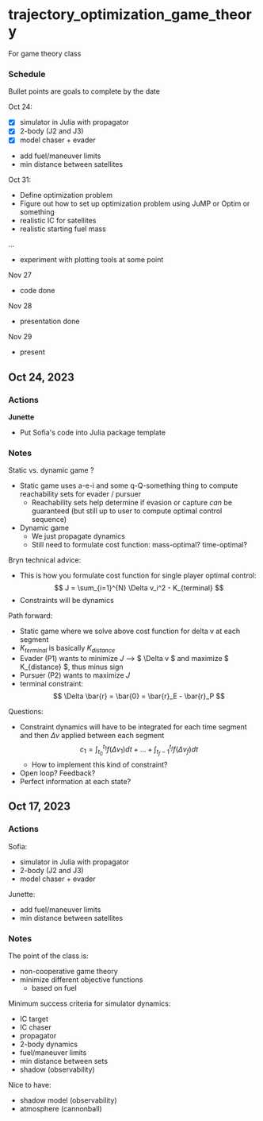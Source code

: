 # trajectory_optimization_game_theory
For game theory class 

### Schedule 

Bullet points are goals to complete by the date 

Oct 24: 
- [x] simulator in Julia with propagator 
- [x] 2-body (J2 and J3) 
- [x] model chaser + evader 
- add fuel/maneuver limits 
- min distance between satellites 

Oct 31: 
- Define optimization problem 
- Figure out how to set up optimization problem using JuMP or Optim or something 
- realistic IC for satellites 
- realistic starting fuel mass 

... 
- experiment with plotting tools at some point 


Nov 27 
- code done 

Nov 28 
- presentation done 

Nov 29
- present 

## Oct 24, 2023 

### Actions 

**Junette**
- Put Sofia's code into Julia package template 


### Notes 

Static vs. dynamic game ? 
- Static game uses a-e-i and some q-Q-something thing to compute reachability sets for evader / pursuer 
  - Reachability sets help determine if evasion or capture *can* be guaranteed (but still up to user to compute optimal control sequence) 
- Dynamic game 
  - We just propagate dynamics 
  - Still need to formulate cost function: mass-optimal? time-optimal? 

Bryn technical advice: 
- This is how you formulate cost function for single player optimal control:   
$$ J = \sum_{i=1}^{N} \Delta v_i^2 - K_{terminal} $$ 
- Constraints will be dynamics  

Path forward: 
- Static game where we solve above cost function for delta v at each segment  
- $K_{terminal}$ is basically $K_{distance}$ 
- Evader (P1) wants to minimize $J$ --> $ \Delta v $ and maximize $ K_{distance} $, thus minus sign 
- Pursuer (P2) wants to maximize $J$ 
- terminal constraint: 
$$ \Delta \bar{r} = \bar{0} = \bar{r}_E - \bar{r}_P $$ 

Questions: 
- Constraint dynamics will have to be integrated for each time segment and then $\Delta v$ applied between each segment 
$$ c_1 = \int_{t_0}^{t_1} f( \Delta v_1 )dt + ... + \int_{t_f-1}^{t_f} f( \Delta v_f ) dt $$ 
  - How to implement this kind of constraint? 
- Open loop? Feedback? 
- Perfect information at each state? 



## Oct 17, 2023 

### Actions 

Sofia: 
- simulator in Julia with propagator 
- 2-body (J2 and J3) 
- model chaser + evader 

Junette: 
- add fuel/maneuver limits 
- min distance between satellites 

### Notes 

The point of the class is: 
- non-cooperative game theory 
- minimize different objective functions 
  - based on fuel 

Minimum success criteria for simulator dynamics:
- IC target 
- IC chaser 
- propagator 
- 2-body dynamics 
- fuel/maneuver limits 
- min distance between sets 
- shadow (observability) 

Nice to have: 
- shadow model (observability) 
- atmosphere (cannonball) 








